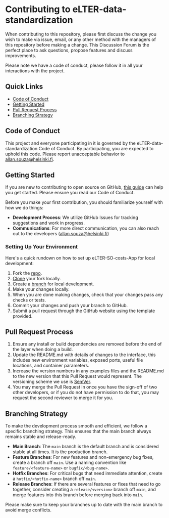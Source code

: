 # Contributing to eLTER-data-standardization

When contributing to this repository, please first discuss the change you wish to make via issue, email, or any other method with the managers of this repository before making a change. This Discussion Forum is the perfect place to ask questions, propose features and discuss improvements.

Please note we have a code of conduct, please follow it in all your interactions with the project.

## Quick Links
- [Code of Conduct](#code-of-conduct)
- [Getting Started](#getting-started)
- [Pull Request Process](#pull-request-process)
- [Branching Strategy](#branching-strategy)

## Code of Conduct

This project and everyone participating in it is governed by the eLTER-data-standardization Code of Conduct. By participating, you are expected to uphold this code. Please report unacceptable behavior to allan.souza@helsinki.fi.

## Getting Started

If you are new to contributing to open source on GitHub, [this guide](https://opensource.guide/how-to-contribute/) can help you get started. Please ensure you read our Code of Conduct.

Before you make your first contribution, you should familiarize yourself with how we do things:

- **Development Process**: We utilize GitHub Issues for tracking suggestions and work in progress.
- **Communications**: For more direct communication, you can also reach out to the developers (allan.souza@helsinki.fi)

### Setting Up Your Environment

Here's a quick rundown on how to set up eLTER-SO-costs-App for local development:

1. Fork the [repo](https://docs.github.com/en/pull-requests/collaborating-with-pull-requests/working-with-forks/fork-a-repo).
2. [Clone](https://docs.github.com/en/repositories/creating-and-managing-repositories/cloning-a-repository) your fork locally.
3. Create a [branch](https://docs.github.com/en/pull-requests/collaborating-with-pull-requests/proposing-changes-to-your-work-with-pull-requests/creating-and-deleting-branches-within-your-repository) for local development.
4. Make your changes locally.
5. When you are done making changes, check that your changes pass any checks or tests.
6. Commit your changes and push your branch to GitHub.
7. Submit a pull request through the GitHub website using the template provided.

## Pull Request Process

1. Ensure any install or build dependencies are removed before the end of the layer when doing a build.
2. Update the README.md with details of changes to the interface, this includes new environment variables, exposed ports, useful file locations, and container parameters.
3. Increase the version numbers in any examples files and the README.md to the new version that this Pull Request would represent. The versioning scheme we use is [SemVer](http://semver.org/).
4. You may merge the Pull Request in once you have the sign-off of two other developers, or if you do not have permission to do that, you may request the second reviewer to merge it for you.

## Branching Strategy

To make the development process smooth and efficient, we follow a specific branching strategy. This ensures that the main branch always remains stable and release-ready.

- **Main Branch**: The `main` branch is the default branch and is considered stable at all times. It is the production branch.
- **Feature Branches**: For new features and non-emergency bug fixes, create a branch off `main`. Use a naming convention like `feature/<feature-name>` or `bugfix/<bug-name>`.
- **Hotfix Branches**: For critical bugs that need immediate attention, create a `hotfix/<hotfix-name>` branch off `main`.
- **Release Branches**: If there are several features or fixes that need to go together, consider creating a `release/<version>` branch off `main`, and merge features into this branch before merging back into `main`.

Please make sure to keep your branches up to date with the main branch to avoid merge conflicts.